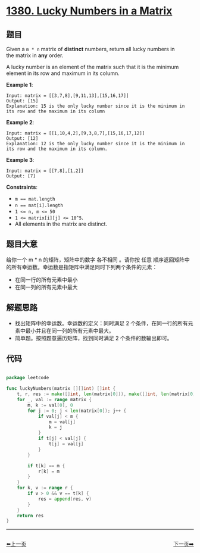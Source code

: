 # [1380. Lucky Numbers in a Matrix](https://leetcode.com/problems/lucky-numbers-in-a-matrix/)


## 题目

Given a `m * n` matrix of **distinct** numbers, return all lucky numbers in the matrix in **any** order.

A lucky number is an element of the matrix such that it is the minimum element in its row and maximum in its column.

**Example 1**:

```
Input: matrix = [[3,7,8],[9,11,13],[15,16,17]]
Output: [15]
Explanation: 15 is the only lucky number since it is the minimum in its row and the maximum in its column
```

**Example 2**:

```
Input: matrix = [[1,10,4,2],[9,3,8,7],[15,16,17,12]]
Output: [12]
Explanation: 12 is the only lucky number since it is the minimum in its row and the maximum in its column.
```

**Example 3**:

```
Input: matrix = [[7,8],[1,2]]
Output: [7]
```

**Constraints**:

- `m == mat.length`
- `n == mat[i].length`
- `1 <= n, m <= 50`
- `1 <= matrix[i][j] <= 10^5`.
- All elements in the matrix are distinct.

## 题目大意

给你一个 m * n 的矩阵，矩阵中的数字 各不相同 。请你按 任意 顺序返回矩阵中的所有幸运数。幸运数是指矩阵中满足同时下列两个条件的元素：

- 在同一行的所有元素中最小
- 在同一列的所有元素中最大



## 解题思路

- 找出矩阵中的幸运数。幸运数的定义：同时满足 2 个条件，在同一行的所有元素中最小并且在同一列的所有元素中最大。
- 简单题。按照题意遍历矩阵，找到同时满足 2 个条件的数输出即可。

## 代码

```go

package leetcode

func luckyNumbers(matrix [][]int) []int {
	t, r, res := make([]int, len(matrix[0])), make([]int, len(matrix[0])), []int{}
	for _, val := range matrix {
		m, k := val[0], 0
		for j := 0; j < len(matrix[0]); j++ {
			if val[j] < m {
				m = val[j]
				k = j
			}
			if t[j] < val[j] {
				t[j] = val[j]
			}
		}

		if t[k] == m {
			r[k] = m
		}
	}
	for k, v := range r {
		if v > 0 && v == t[k] {
			res = append(res, v)
		}
	}
	return res
}

```


----------------------------------------------
<div style="display: flex;justify-content: space-between;align-items: center;">
<p><a href="https://books.halfrost.com/leetcode/ChapterFour/1317.Convert-Integer-to-the-Sum-of-Two-No-Zero-Integers/">⬅️上一页</a></p>
<p><a href="https://books.halfrost.com/leetcode/ChapterFour/1385.Find-the-Distance-Value-Between-Two-Arrays/">下一页➡️</a></p>
</div>
